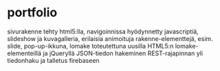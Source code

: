 # portfolio

sivurakenne tehty html5:lla,
navigoinnissa hyödynnetty javascriptiä,
slideshow ja kuvagalleria,
erilaisia animoituja rakenne-elementtejä, esim. slide, pop-up-ikkuna,
lomake toteutettuna uusilla HTML5:n lomake-elementeillä ja jQueryllä
JSON-tiedon hakeminen REST-rajapinnan yli
tiedonhaku ja talletus firebaseen
